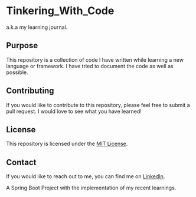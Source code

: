 # Tinkering_With_Code

a.k.a my learning journal.

## Purpose

This repository is a collection of code I have written while learning a new language or framework. I have tried to
document the code as well as possible.

## Contributing

If you would like to contribute to this repository, please feel free to submit a pull request. I would love to see what
you have learned!

## License

This repository is licensed under the [MIT License](./LICENSE).

## Contact

If you would like to reach out to me, you can find me on [LinkedIn](https://www.linkedin.com/in/ashutosh-roy-2001/).

A Spring Boot Project with the implementation of my recent learnings.
